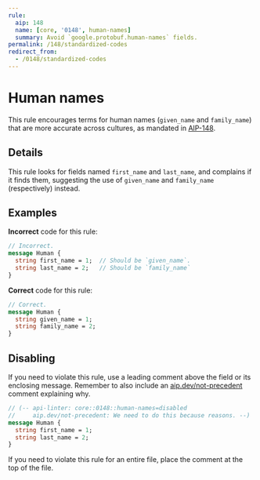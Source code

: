 ```yaml
---
rule:
  aip: 148
  name: [core, '0148', human-names]
  summary: Avoid `google.protobuf.human-names` fields.
permalink: /148/standardized-codes
redirect_from:
  - /0148/standardized-codes
---
```


# Human names

This rule encourages terms for human names (`given_name` and `family_name`)
that are more accurate across cultures, as mandated in [AIP-148][].

## Details

This rule looks for fields named `first_name` and `last_name`, and complains if
it finds them, suggesting the use of `given_name` and `family_name`
(respectively) instead.

## Examples

**Incorrect** code for this rule:

```proto
// Incorrect.
message Human {
  string first_name = 1;  // Should be `given_name`.
  string last_name = 2;   // Should be `family_name`
}
```

**Correct** code for this rule:

```proto
// Correct.
message Human {
  string given_name = 1;
  string family_name = 2;
}
```

## Disabling

If you need to violate this rule, use a leading comment above the field or its
enclosing message. Remember to also include an [aip.dev/not-precedent][]
comment explaining why.

```proto
// (-- api-linter: core::0148::human-names=disabled
//     aip.dev/not-precedent: We need to do this because reasons. --)
message Human {
  string first_name = 1;
  string last_name = 2;
}
```

If you need to violate this rule for an entire file, place the comment at the
top of the file.

[aip-148]: https://aip.dev/148
[aip.dev/not-precedent]: https://aip.dev/not-precedent
